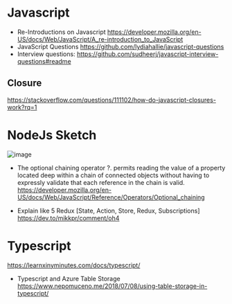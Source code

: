 # Javascript
+ Re-Introductions on Javascript https://developer.mozilla.org/en-US/docs/Web/JavaScript/A_re-introduction_to_JavaScript
+ JavaScript Questions https://github.com/lydiahallie/javascript-questions
+ Interview questions: https://github.com/sudheerj/javascript-interview-questions#readme
## Closure
https://stackoverflow.com/questions/111102/how-do-javascript-closures-work?rq=1


# NodeJs Sketch
![image](https://user-images.githubusercontent.com/2858081/119146742-d808df00-ba42-11eb-868b-de1783b6578f.png)


+ The optional chaining operator ?. permits reading the value of a property located deep within a chain of connected objects without having to expressly validate that each reference in the chain is valid.
https://developer.mozilla.org/en-US/docs/Web/JavaScript/Reference/Operators/Optional_chaining

+ Explain like 5 Redux [State, Action, Store, Redux, Subscriptions]
https://dev.to/mikkpr/comment/oh4

# Typescript
https://learnxinyminutes.com/docs/typescript/

+ Typescript and Azure Table Storage 
https://www.nepomuceno.me/2018/07/08/using-table-storage-in-typescript/
